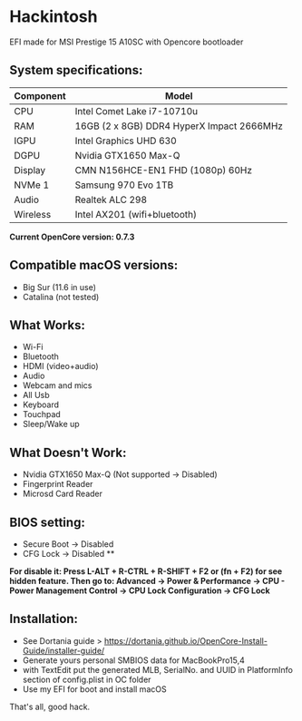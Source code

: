 # Hackintosh
EFI made for MSI Prestige 15 A10SC with Opencore bootloader

## System specifications:
| **Component** | **Model** |
| ------------- | --------- |
| CPU | Intel Comet Lake i7-10710u |
| RAM | 16GB (2 x 8GB) DDR4 HyperX Impact 2666MHz |
| IGPU | Intel Graphics UHD 630	|
| DGPU | Nvidia GTX1650 Max-Q |
| Display | CMN N156HCE-EN1 FHD (1080p) 60Hz |
| NVMe 1 | Samsung 970 Evo 1TB |
| Audio | Realtek ALC 298 |
| Wireless | Intel AX201 (wifi+bluetooth) |

**Current OpenCore version: 0.7.3**

## Compatible macOS versions:
 - Big Sur (11.6 in use)
 - Catalina (not tested)

## What Works:
 - Wi-Fi
 - Bluetooth
 - HDMI (video+audio)
 - Audio
 - Webcam and mics
 - All Usb
 - Keyboard
 - Touchpad
 - Sleep/Wake up

## What Doesn't Work:
 - Nvidia GTX1650 Max-Q (Not supported -> Disabled)
 - Fingerprint Reader
 - Microsd Card Reader 

## BIOS setting:
 - Secure Boot  -> Disabled
 - CFG Lock     -> Disabled **

**For disable it: Press L-ALT + R-CTRL + R-SHIFT + F2 or (fn + F2) for see hidden feature. Then go to: Advanced → Power & Performance → CPU - Power Management Control → CPU Lock Configuration → CFG Lock**

## Installation:
 - See Dortania guide > https://dortania.github.io/OpenCore-Install-Guide/installer-guide/
 - Generate yours personal SMBIOS data for MacBookPro15,4
 - with TextEdit put the generated MLB, SerialNo. and UUID in PlatformInfo section of config.plist in OC folder
 - Use my EFI for boot and install macOS

That's all, good hack.
